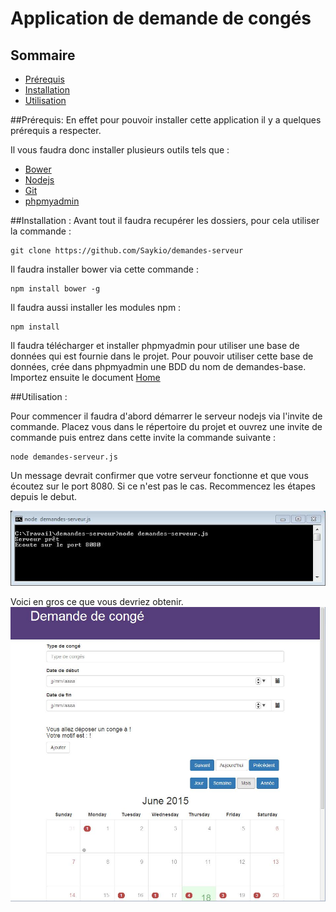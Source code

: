 Application de demande de congés
============
Sommaire
------------
- [Prérequis](#Prérequis)
- [Installation](#Installation)
- [Utilisation](#Utilisation)

##Prérequis:
En effet pour pouvoir installer cette application il y a quelques prérequis a respecter.

Il vous faudra donc installer plusieurs outils tels que :

* [Bower](http://bower.io/) 
* [Nodejs](https://nodejs.org/)
* [Git](https://git-scm.com/)
* [phpmyadmin](http://www.phpmyadmin.net/home_page/index.php/)


##Installation : 
Avant tout il faudra recupérer les dossiers, pour cela utiliser la commande :
```
git clone https://github.com/Saykio/demandes-serveur
```
Il faudra installer bower via cette commande :  
```
npm install bower -g
```
Il faudra aussi installer les modules npm : 
```
npm install
```
Il faudra télécharger et installer phpmyadmin pour utiliser une base de données qui est fournie dans le projet. Pour pouvoir utiliser cette base de données, crée dans phpmyadmin une BDD du nom de demandes-base. Importez ensuite le document 
[Home](https://github.com/Saykio/demandes-serveur/wiki)


##Utilisation :

Pour commencer il faudra d'abord démarrer le serveur nodejs via l'invite de commande. Placez vous dans le répertoire du projet et ouvrez une invite de commande puis entrez dans cette invite la commande suivante : 
```
node demandes-serveur.js 
```

Un message devrait confirmer que votre serveur fonctionne et que vous écoutez sur le port 8080. Si ce n'est pas le cas. Recommencez les étapes depuis le debut.

![Alt text](https://github.com/Saykio/demandes-serveur/blob/master/Doc/image/nodejs.JPG)

Voici en gros ce que vous devriez obtenir. 
![Alt text](https://github.com/Saykio/demandes-serveur/blob/master/Doc/image/calendrier.JPG)


